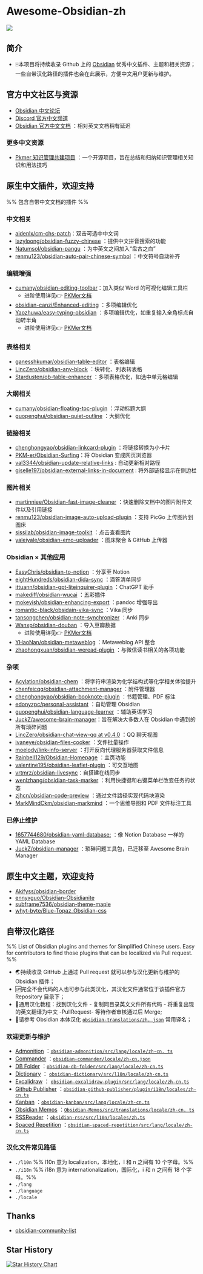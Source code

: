 # Awesome-Obsidian-zh

![](https://img.shields.io/badge/language-Chinese-white.svg)

## 简介

- 🀄本项目将持续收录 Github 上的 [Obsidian](https://obsidian.md/) 优秀中文插件、主题和相关资源；一些自带汉化路径的插件也会在此展示，方便中文用户更新与维护。

## 官方中文社区与资源

- [Obsidian 中文论坛](https://forum-zh.obsidian.md/)
- [Discord 官方中文频道](https://discord.com/channels/686053708261228577/735629542906920993)
- [Obsidian 官方中文文档](https://publish.obsidian.md/help-zh/%E7%94%B1%E6%AD%A4%E5%BC%80%E5%A7%8B) ：相对英文文档稍有延迟

### 更多中文资源

- [Pkmer 知识管理共建项目](https://github.com/PKM-er/Pkmer-Docs) ：一个开源项目，旨在总结和归纳知识管理相关知识和用法技巧

## 原生中文插件，欢迎支持

%% 包含自带中文文档的插件 %%

### 中文相关

- [aidenlx/cm-chs-patch](https://github.com/aidenlx/cm-chs-patch)：双击可选中中文词
- [lazyloong/obsidian-fuzzy-chinese](https://github.com/lazyloong/obsidian-fuzzy-chinese) ：提供中文拼音搜索的功能
- [Natumsol/obsidian-pangu](https://github.com/Natumsol/obsidian-pangu) ：为中英文之间加入“盘古之白”
- [renmu123/obsidian-auto-pair-chinese-symbol](https://github.com/renmu123/obsidian-auto-pair-chinese-symbol) ：中文符号自动补齐

### 编辑增强

- [cumany/obsidian-editing-toolbar](https://github.com/cumany/obsidian-editing-toolbar)：加入类似 Word 的可视化编辑工具栏
	- 进阶使用详见👉 [PKMer文档](https://pkmer.cn/Pkmer-Docs/10-obsidian/obsidian%E7%A4%BE%E5%8C%BA%E6%8F%92%E4%BB%B6/editing-toolbar/)
- [obsidian-canzi/Enhanced-editing](https://github.com/obsidian-canzi/Enhanced-editing) ：多项编辑优化
- [Yaozhuwa/easy-typing-obsidian](https://github.com/Yaozhuwa/easy-typing-obsidian) ：多项编辑优化，如重复输入全角标点自动转半角
	- 进阶使用详见👉 [PKMer文档](https://pkmer.cn/Pkmer-Docs/10-obsidian/obsidian%E7%A4%BE%E5%8C%BA%E6%8F%92%E4%BB%B6/easy-typing-obsidian/)

### 表格相关

- [ganesshkumar/obsidian-table-editor](https://github.com/ganesshkumar/obsidian-table-editor) ：表格编辑
- [LincZero/obsidian-any-block](https://github.com/LincZero/obsidian-any-block) ：块转化、列表转表格
- [Stardusten/ob-table-enhancer](https://github.com/Stardusten/ob-table-enhancer) ：多项表格优化，如选中单元格编辑

### 大纲相关

- [cumany/obsidian-floating-toc-plugin](https://github.com/cumany/obsidian-floating-toc-plugin) ：浮动标题大纲
- [guopenghui/obsidian-quiet-outline](https://github.com/guopenghui/obsidian-quiet-outline) ：大纲优化

### 链接相关

- [chenghongyao/obsidian-linkcard-plugin](https://github.com/chenghongyao/obsidian-linkcard-plugin) ：将链接转换为小卡片
- [PKM-er/Obsidian-Surfing](https://github.com/PKM-er/Obsidian-Surfing)：将 Obsidian 变成网页浏览器
- [val3344/obsidian-update-relative-links](https://github.com/val3344/obsidian-update-relative-links) : 自动更新相对路径
- [giselle197/obsidian-external-links-in-document](https://github.com/giselle197/obsidian-external-links-in-document) : 将外部链接显示在侧边栏

### 图片相关

- [martinniee/Obsidian-fast-image-cleaner](https://github.com/martinniee/Obsidian-fast-image-cleaner/blob/master/ZH.md) ：快速删除文档中的图片附件文件以及引用链接
- [renmu123/obsidian-image-auto-upload-plugin](https://github.com/renmu123/obsidian-image-auto-upload-plugin) ：支持 PicGo 上传图片到图床
- [sissilab/obsidian-image-toolkit](https://github.com/sissilab/obsidian-image-toolkit) ：点击查看图片
- [yaleiyale/obsidian-emo-uploader](https://github.com/yaleiyale/obsidian-emo-uploader) ：图床聚合 & GitHub 上传器

### Obsidian × 其他应用

- [EasyChris/obsidian-to-notion](https://github.com/EasyChris/obsidian-to-notion) ：分享至 Notion
- [eightHundreds/obsidian-dida-sync](https://github.com/eightHundreds/obsidian-dida-sync) ：滴答清单同步
- [ittuann/obsidian-gpt-liteinquirer-plugin](https://github.com/ittuann/obsidian-gpt-liteinquirer-plugin) ：ChatGPT 助手
- [makediff/obsidian-wucai](https://github.com/makediff/obsidian-wucai) ：五彩插件
- [mokeyish/obsidian-enhancing-export](https://github.com/mokeyish/obsidian-enhancing-export) ：pandoc 增强导出
- [romantic-black/obsidain-vika-sync](https://github.com/romantic-black/obsidain-vika-sync) ：Vika 同步
- [tansongchen/obsidian-note-synchronizer](https://github.com/tansongchen/obsidian-note-synchronizer) ：Anki 同步
- [Wanxp/obsidian-douban](https://github.com/Wanxp/obsidian-douban) ：导入豆瓣数据
	- 进阶使用详见👉 [PKMer文档](https://pkmer.cn/Pkmer-Docs/10-obsidian/obsidian%E7%A4%BE%E5%8C%BA%E6%8F%92%E4%BB%B6/obsidian-douban-plugin/)
- [YHaoNan/obsidian-metaweblog](https://github.com/YHaoNan/obsidian-metaweblog) ：Metaweblog API 整合
- [zhaohongxuan/obsidian-weread-plugin](https://github.com/zhaohongxuan/obsidian-weread-plugin) ：与微信读书相关的各项功能

### 杂项

- [Acylation/obsidian-chem](https://github.com/Acylation/obsidian-chem) ：将字符串渲染为化学结构式等化学相关体验提升
- [chenfeicqq/obsidian-attachment-manager](https://github.com/chenfeicqq/obsidian-attachment-manager) ：附件管理器
- [chenghongyao/obsidian-booknote-plugin](https://github.com/chenghongyao/obsidian-booknote-plugin) ：书籍管理、PDF 标注
- [edonyzpc/personal-assistant](https://github.com/edonyzpc/personal-assistant) ：自动管理 Obsidian
- [guopenghui/obsidian-language-learner](https://github.com/guopenghui/obsidian-language-learner) ：辅助英语学习
- [JuckZ/awesome-brain-manager](https://github.com/JuckZ/awesome-brain-manager)：旨在解决大多数人在 Obsidian 中遇到的所有琐碎问题
- [LincZero/obsidian-chat-view-qq at v0.4.0](https://github.com/LincZero/obsidian-chat-view-qq/tree/v0.4.0) ：QQ 聊天视图
- [ivaneye/obsidian-files-cooker](https://github.com/ivaneye/obsidian-files-cooker) ：文件批量操作
- [moelody/link-info-server](https://github.com/moelody/link-info-server) ：打开反向代理服务器获取文件信息
- [Rainbell129/Obsidian-Homepage](https://github.com/Rainbell129/Obsidian-Homepage) ：主页功能
- [valentine195/obsidian-leaflet-plugin](https://github.com/valentine195/obsidian-leaflet-plugin) ：可交互地图
- [vrtmrz/obsidian-livesync](https://github.com/vrtmrz/obsidian-livesync)：自搭建在线同步
- [wenlzhang/obsidian-task-marker](https://github.com/wenlzhang/obsidian-task-marker) ：利用快捷键和右键菜单栏改变任务的状态
- [zjhcn/obsidian-code-preview](https://github.com/zjhcn/obsidian-code-preview) ：通过文件路径实现代码块渲染
- [MarkMindCkm/obsidian-markmind](https://github.com/MarkMindCkm/obsidian-markmind) ：一个思维导图和 PDF 文件标注工具

### 已停止维护

- [1657744680/obsidian-yaml-database:](https://github.com/1657744680/obsidian-yaml-database) ：像 Notion Database 一样的 YAML Database
- [JuckZ/obsidian-manager](https://github.com/JuckZ/obsidian-manager) ：琐碎问题工具包，已迁移至 Awesome Brain Manager

## 原生中文主题，欢迎支持

- [Akifyss/obsidian-border](https://github.com/Akifyss/obsidian-border)
- [ennyxguo/Obsidian-Obsidianite](https://github.com/bennyxguo/Obsidian-Obsidianite)
- [subframe7536/obsidian-theme-maple](https://github.com/subframe7536/obsidian-theme-maple)
- [whyt-byte/Blue-Topaz_Obsidian-css](https://github.com/whyt-byte/Blue-Topaz_Obsidian-css)

## 自带汉化路径

%% List of Obsidian plugins and themes for Simplified Chinese users. Easy for contributors to find those plugins that can be localized via Pull request. %%

- 🌏持续收录 GitHub 上通过 Pull request 就可以参与汉化更新与维护的 Obsidian 插件；
- 🆙完全不会代码的人也可参与此类汉化，其汉化文件通常位于该插件官方 Repository 目录下；
- 📝通用汉化教程：找到汉化文件 - 复制同目录英文文件所有代码 - 将重复出现的英文翻译为中文 -PullRequest- 等待作者审核通过后 Merge;
- 📌请参考 Obsidian 本体汉化 [`obsidian-translations/zh. json`]( https://github.com/obsidianmd/obsidian-translations/blob/master/zh.json ) 常用译名；

### 欢迎更新与维护

- [Admonition](https://github.com/valentine195/obsidian-admonition) ：[`obsidian-admonition/src/lang/locale/zh-cn. ts`]( https://github.com/valentine195/obsidian-admonition/blob/master/src/lang/locale/zh-cn.ts )
- [Commander](https://github.com/phibr0/obsidian-commander) ：[`obsidian-commander/locale/zh-cn.json`](https://github.com/phibr0/obsidian-commander/blob/main/locale/zh-cn.json)
- [DB Folder](https://github.com/RafaelGB/obsidian-db-folder) ：[`obsidian-db-folder/src/lang/locale/zh-cn.ts`](https://github.com/RafaelGB/obsidian-db-folder/blob/master/src/lang/locale/zh-cn.ts)
- [Dictionary](https://github.com/phibr0/obsidian-dictionary) ： [`obsidian-dictionary/src/l10n/locale/zh-cn.ts`](https://github.com/phibr0/obsidian-dictionary/blob/master/src/l10n/locale/zh-cn.ts)
- [Excalidraw](https://github.com/zsviczian/obsidian-excalidraw-plugin) ： [`obsidian-excalidraw-plugin/src/lang/locale/zh-cn.ts`](https://github.com/zsviczian/obsidian-excalidraw-plugin/blob/master/src/lang/locale/zh-cn.ts)
- [Github Publisher](https://github.com/ObsidianPublisher/obsidian-github-publisher) ：[`obsidian-github-publisher/plugin/i18n/locales/zh-cn.ts`](https://github.com/ObsidianPublisher/obsidian-github-publisher/blob/master/plugin/i18n/locales/zh-cn.ts)
- [Kanban](https://github.com/mgmeyers/obsidian-kanban) ：[`obsidian-kanban/src/lang/locale/zh-cn.ts`](https://github.com/mgmeyers/obsidian-kanban/blob/main/src/lang/locale/zh-cn.ts)
- [Obsidian Memos](https://github.com/Quorafind/Obsidian-Memos) ：[`Obsidian-Memos/src/translations/locale/zh-cn. ts`]( https://github.com/Quorafind/Obsidian-Memos/blob/main/src/translations/locale/zh-cn.ts )
- [RSSReader](https://github.com/joethei/obsidian-rss) ：[`obsidian-rss/src/l10n/locales/zh.ts`](https://github.com/joethei/obsidian-rss/blob/master/src/l10n/locales/zh.ts)
- [Spaced Repetition](https://github.com/st3v3nmw/obsidian-spaced-repetition) ：[`obsidian-spaced-repetition/src/lang/locale/zh-cn.ts`](https://github.com/st3v3nmw/obsidian-spaced-repetition/blob/master/src/lang/locale/zh-cn.ts)

### 汉化文件常见路径

- `./l10n` %% l10n 意为 localization，本地化，l 和 n 之间有 10 个字母。%%
- `./i18n` %% i18n 意为 internationalization，国际化，i 和 n 之间有 18 个字母。%%
- `./lang`
- `./language`
- `./locale`

## Thanks

- [obsidian-community-list](https://github.com/konhi/obsidian-community-list/blob/main/lists/plugins.md)

## Star History

[![Star History Chart](https://api.star-history.com/svg?repos=ouatis/awesome-obsidian-zh&type=Date)](https://star-history.com/#ouatis/awesome-obsidian-zh&Date)
